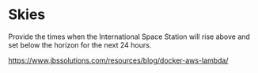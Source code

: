 # Skies

Provide the times when the International Space Station will rise above and set below the horizon for the next 24 hours.

https://www.jbssolutions.com/resources/blog/docker-aws-lambda/
